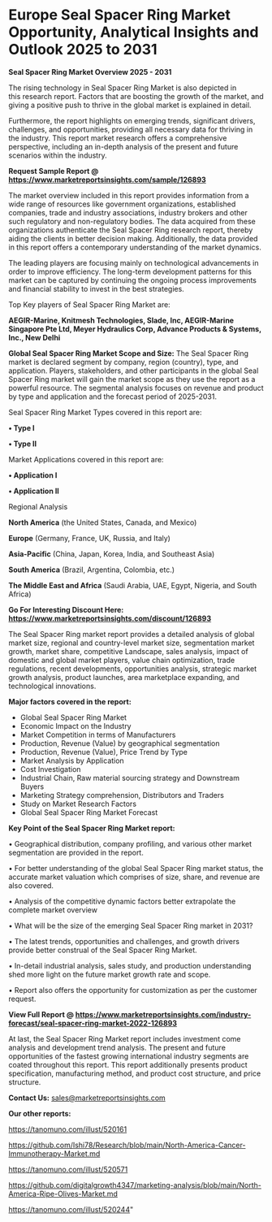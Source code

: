 # Europe Seal Spacer Ring Market Opportunity, Analytical Insights and Outlook 2025 to 2031

<Strong> Seal Spacer Ring Market Overview 2025 - 2031</strong>

The rising technology in Seal Spacer Ring Market is also depicted in this research report. Factors that are boosting the growth of the market, and giving a positive push to thrive in the global market is explained in detail.

Furthermore, the report highlights on emerging trends, significant drivers, challenges, and opportunities, providing all necessary data for thriving in the industry. This report market research offers a comprehensive perspective, including an in-depth analysis of the present and future scenarios within the industry.

<strong>Request Sample Report @ <a href=https://www.marketreportsinsights.com/sample/126893>https://www.marketreportsinsights.com/sample/126893</a></strong>

The market overview included in this report provides information from a wide range of resources like government organizations, established companies, trade and industry associations, industry brokers and other such regulatory and non-regulatory bodies. The data acquired from these organizations authenticate the Seal Spacer Ring research report, thereby aiding the clients in better decision making. Additionally, the data provided in this report offers a contemporary understanding of the market dynamics.

The leading players are focusing mainly on technological advancements in order to improve efficiency. The long-term development patterns for this market can be captured by continuing the ongoing process improvements and financial stability to invest in the best strategies.

Top Key players of Seal Spacer Ring Market are:

<strong>AEGIR-Marine, Knitmesh Technologies, Slade, Inc, AEGIR-Marine Singapore Pte Ltd, Meyer Hydraulics Corp, Advance Products & Systems, Inc., New Delhi</strong>

<strong><b>Global Seal Spacer Ring Market Scope and Size:</b></strong>
The Seal Spacer Ring market is declared segment by company, region (country), type, and application. Players, stakeholders, and other participants in the global Seal Spacer Ring market will gain the market scope as they use the report as a powerful resource. The segmental analysis focuses on revenue and product by type and application and the forecast period of 2025-2031.

Seal Spacer Ring Market Types covered in this report are:

<strong>• Type I

• Type II</strong>

Market Applications covered in this report are:

<strong>• Application I

• Application II</strong> 

Regional Analysis

<strong>North America</strong> (the United States, Canada, and Mexico)

<strong>Europe</strong> (Germany, France, UK, Russia, and Italy)

<strong>Asia-Pacific</strong> (China, Japan, Korea, India, and Southeast Asia)

<strong>South America</strong> (Brazil, Argentina, Colombia, etc.)

<strong>The Middle East and Africa</strong> (Saudi Arabia, UAE, Egypt, Nigeria, and South Africa)

<strong>Go For Interesting Discount Here: <a href=https://www.marketreportsinsights.com/discount/126893>https://www.marketreportsinsights.com/discount/126893</a></strong>

The Seal Spacer Ring market report provides a detailed analysis of global market size, regional and country-level market size, segmentation market growth, market share, competitive Landscape, sales analysis, impact of domestic and global market players, value chain optimization, trade regulations, recent developments, opportunities analysis, strategic market growth analysis, product launches, area marketplace expanding, and technological innovations.

<strong><b>Major factors covered in the report:</b></strong>
<ul>
  <li>Global Seal Spacer Ring Market </li>
  <li>Economic Impact on the Industry</li>
  <li>Market Competition in terms of Manufacturers</li>
  <li>Production, Revenue (Value) by geographical segmentation</li>
  <li>Production, Revenue (Value), Price Trend by Type</li>
  <li>Market Analysis by Application</li>
  <li>Cost Investigation</li>
  <li>Industrial Chain, Raw material sourcing strategy and Downstream Buyers</li>
  <li>Marketing Strategy comprehension, Distributors and Traders</li>
  <li>Study on Market Research Factors</li>
  <li>Global Seal Spacer Ring Market Forecast</li>
</ul>

<strong><b>Key Point of the Seal Spacer Ring Market report:</b></strong>

• Geographical distribution, company profiling, and various other market segmentation are provided in the report.

• For better understanding of the global Seal Spacer Ring market status, the accurate market valuation which comprises of size, share, and revenue are also covered.

• Analysis of the competitive dynamic factors better extrapolate the complete market overview

• What will be the size of the emerging Seal Spacer Ring market in 2031?

• The latest trends, opportunities and challenges, and growth drivers provide better construal of the Seal Spacer Ring Market.

• In-detail industrial analysis, sales study, and production understanding shed more light on the future market growth rate and scope.

• Report also offers the opportunity for customization as per the customer request.

<strong><b>View Full Report @ <a href=https://www.marketreportsinsights.com/industry-forecast/seal-spacer-ring-market-2022-126893>https://www.marketreportsinsights.com/industry-forecast/seal-spacer-ring-market-2022-126893</a></b></strong>


At last, the Seal Spacer Ring Market report includes investment come analysis and development trend analysis. The present and future opportunities of the fastest growing international industry segments are coated throughout this report. This report additionally presents product specification, manufacturing method, and product cost structure, and price structure.

<strong>Contact Us:</strong>
sales@marketreportsinsights.com

<strong>Our other reports:</strong>

<a href=https://tanomuno.com/illust/520161>https://tanomuno.com/illust/520161</a>

<a href=https://github.com/Ishi78/Research/blob/main/North-America-Cancer-Immunotherapy-Market.md>https://github.com/Ishi78/Research/blob/main/North-America-Cancer-Immunotherapy-Market.md</a>

<a href=https://tanomuno.com/illust/520571>https://tanomuno.com/illust/520571</a>

<a href=https://github.com/digitalgrowth4347/marketing-analysis/blob/main/North-America-Ripe-Olives-Market.md>https://github.com/digitalgrowth4347/marketing-analysis/blob/main/North-America-Ripe-Olives-Market.md</a>

<a href=https://tanomuno.com/illust/520244>https://tanomuno.com/illust/520244</a>"
